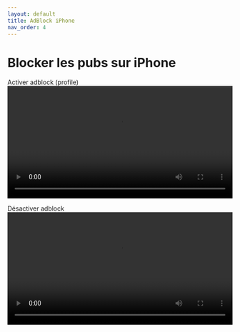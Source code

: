 ```yaml
---
layout: default
title: AdBlock iPhone
nav_order: 4
---
```


# Blocker les pubs sur iPhone

Activer adblock (profile)
<video controls width="100%">
  <source src="{{ '/assets/videos/adblock_ios.mp4' | relative_url }}" type="video/mp4">
  Désolé, votre navigateur ne supporte pas les vidéos intégrées.
</video>

Désactiver adblock
<video controls width="100%">
  <source src="{{ '/assets/videos/desactiver_adblock_ios.mp4' | relative_url }}" type="video/mp4">
  Désolé, votre navigateur ne supporte pas les vidéos intégrées.
</video>